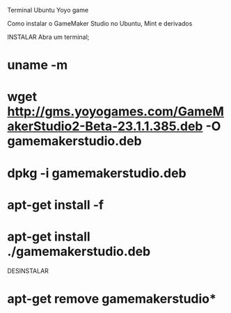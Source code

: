 Terminal
Ubuntu Yoyo game

Como instalar o GameMaker Studio no Ubuntu, Mint e derivados

INSTALAR
Abra um terminal;

# uname -m
# wget http://gms.yoyogames.com/GameMakerStudio2-Beta-23.1.1.385.deb -O gamemakerstudio.deb
# dpkg -i gamemakerstudio.deb
# apt-get install -f
# apt-get install ./gamemakerstudio.deb

DESINSTALAR

# apt-get remove gamemakerstudio*

